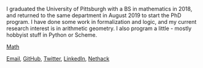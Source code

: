 I graduated the University of Pittsburgh with a BS in mathematics in 2018, and returned to the same department in August 2019 to start the PhD program. I have done some work in formalization and logic, and my current research interest is in arithmetic geometry. I also program a little - mostly hobbyist stuff in Python or Scheme.

[Math](./math.html)

[Email](mailto:ajt66@pitt.edu), [GitHub]( https://almostnever.github.com), [Twitter](https://twitter.com/turngod), [LinkedIn](https://www.linkedin.com/in/andrew-tindall-74768812a/), [Nethack](http://www.alt.org/nethack/player-all.php?player=AlmostNever&sort=1)
